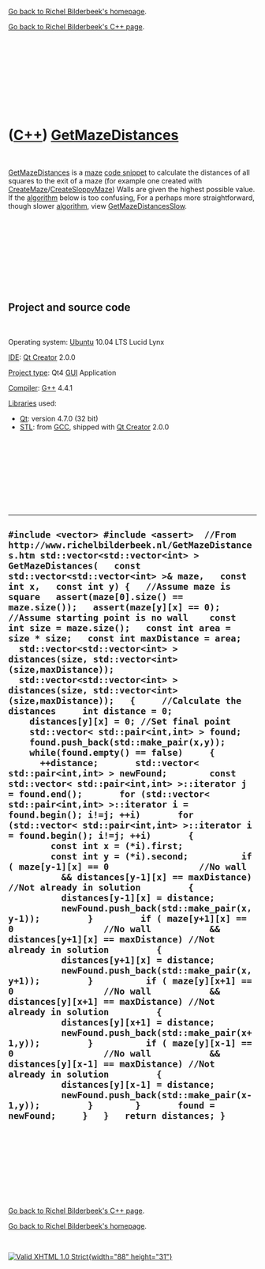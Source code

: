 [Go back to Richel Bilderbeek's homepage](index.htm).

[Go back to Richel Bilderbeek's C++ page](Cpp.htm).

 

 

 

 

 

([C++](Cpp.htm)) [GetMazeDistances](CppGetMazeDistances.htm)
============================================================

 

[GetMazeDistances](CppGetMazeDistances.htm) is a [maze](CppMaze.htm)
[code snippet](CppCodeSnippets.htm) to calculate the distances of all
squares to the exit of a maze (for example one created with
[CreateMaze](CppCreateMaze.htm)/[CreateSloppyMaze](CppCreateSloppyMaze.htm))
Walls are given the highest possible value. If the
[algorithm](CppAlgorithm.htm) below is too confusing, For a perhaps more
straightforward, though slower [algorithm](CppAlgorithm.htm), view
[GetMazeDistancesSlow](CppGetMazeDistancesSlow.htm).

 

 

 

 

 

Project and source code
-----------------------

 

Operating system: [Ubuntu](http://www.ubuntu.com) 10.04 LTS Lucid Lynx

[IDE](CppIde.htm): [Qt Creator](CppQt.htm) 2.0.0

[Project type](CppQtProjectType.htm): Qt4 [GUI](CppGui.htm) Application

[Compiler](CppCompiler.htm): [G++](CppGpp.htm) 4.4.1

[Libraries](CppLibrary.htm) used:

-   [Qt](CppQt.htm): version 4.7.0 (32 bit)
-   [STL](CppStl.htm): from [GCC](CppGcc.htm), shipped with [Qt
    Creator](CppQt.htm) 2.0.0

 

 

 

 

 

  --------------------------------------------------------------------------------------------------------------------------------------------------------------------------------------------------------------------------------------------------------------------------------------------------------------------------------------------------------------------------------------------------------------------------------------------------------------------------------------------------------------------------------------------------------------------------------------------------------------------------------------------------------------------------------------------------------------------------------------------------------------------------------------------------------------------------------------------------------------------------------------------------------------------------------------------------------------------------------------------------------------------------------------------------------------------------------------------------------------------------------------------------------------------------------------------------------------------------------------------------------------------------------------------------------------------------------------------------------------------------------------------------------------------------------------------------------------------------------------------------------------------------------------------------------------------------------------------------------------------------------------------------------------------------------------------------------------------------------------------------------------------------------------------------------------------------------------------------------------------------------------------------------------------------------------------------------------------------------------------------------------------------------------------------------------------------------------------------------------------------------------------------------------------------------------------------------------------------------------------------------------------------------------------------------------------------------------------------------------------------
  ` #include <vector> #include <assert>  //From http://www.richelbilderbeek.nl/GetMazeDistances.htm std::vector<std::vector<int> > GetMazeDistances(   const std::vector<std::vector<int> >& maze,   const int x,   const int y) {   //Assume maze is square   assert(maze[0].size() == maze.size());   assert(maze[y][x] == 0); //Assume starting point is no wall    const int size = maze.size();   const int area = size * size;   const int maxDistance = area;   std::vector<std::vector<int> > distances(size, std::vector<int>(size,maxDistance));   std::vector<std::vector<int> > distances(size, std::vector<int>(size,maxDistance));   {     //Calculate the distances     int distance = 0;     distances[y][x] = 0; //Set final point     std::vector< std::pair<int,int> > found;     found.push_back(std::make_pair(x,y));      while(found.empty() == false)     {       ++distance;       std::vector< std::pair<int,int> > newFound;        const std::vector< std::pair<int,int> >::iterator j = found.end();       for (std::vector< std::pair<int,int> >::iterator i = found.begin(); i!=j; ++i)       for (std::vector< std::pair<int,int> >::iterator i = found.begin(); i!=j; ++i)       {         const int x = (*i).first;         const int y = (*i).second;          if ( maze[y-1][x] == 0                 //No wall           && distances[y-1][x] == maxDistance) //Not already in solution         {           distances[y-1][x] = distance;           newFound.push_back(std::make_pair(x,y-1));         }         if ( maze[y+1][x] == 0                 //No wall           && distances[y+1][x] == maxDistance) //Not already in solution         {           distances[y+1][x] = distance;           newFound.push_back(std::make_pair(x,y+1));         }          if ( maze[y][x+1] == 0                 //No wall           && distances[y][x+1] == maxDistance) //Not already in solution         {           distances[y][x+1] = distance;           newFound.push_back(std::make_pair(x+1,y));         }          if ( maze[y][x-1] == 0                 //No wall           && distances[y][x-1] == maxDistance) //Not already in solution         {           distances[y][x-1] = distance;           newFound.push_back(std::make_pair(x-1,y));         }        }       found = newFound;     }   }   return distances; } `
  --------------------------------------------------------------------------------------------------------------------------------------------------------------------------------------------------------------------------------------------------------------------------------------------------------------------------------------------------------------------------------------------------------------------------------------------------------------------------------------------------------------------------------------------------------------------------------------------------------------------------------------------------------------------------------------------------------------------------------------------------------------------------------------------------------------------------------------------------------------------------------------------------------------------------------------------------------------------------------------------------------------------------------------------------------------------------------------------------------------------------------------------------------------------------------------------------------------------------------------------------------------------------------------------------------------------------------------------------------------------------------------------------------------------------------------------------------------------------------------------------------------------------------------------------------------------------------------------------------------------------------------------------------------------------------------------------------------------------------------------------------------------------------------------------------------------------------------------------------------------------------------------------------------------------------------------------------------------------------------------------------------------------------------------------------------------------------------------------------------------------------------------------------------------------------------------------------------------------------------------------------------------------------------------------------------------------------------------------------------------------

 

 

 

 

 

[Go back to Richel Bilderbeek's C++ page](Cpp.htm).

[Go back to Richel Bilderbeek's homepage](index.htm).

 

[![Valid XHTML 1.0 Strict](valid-xhtml10.png){width="88"
height="31"}](http://validator.w3.org/check?uri=referer)
